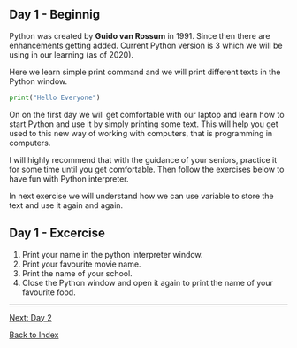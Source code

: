## Day 1 - Beginnig 
Python was created by **Guido van Rossum** in 1991. Since then there are enhancements getting added. Current Python version is 3 which we will be using in our learning (as of 2020). 

Here we learn simple print command and we will print different texts in the Python window.

```python
print("Hello Everyone")
```
On on the first day we will get comfortable with our laptop and learn how to start Python and use it by simply printing some text. This will help you get used to this new way of working with computers, that is programming in computers. 

I will highly recommend that with the guidance of your seniors, practice it for some time until you get comfortable. Then follow the exercises below to have fun with Python interpreter. 

In next exercise we will understand how we can use variable to store the text and use it again and again.

## Day 1 - Excercise
1. Print your name in the python interpreter window.
2. Print your favourite movie name.
1. Print the name of your school.
3. Close the Python window and open it again to print the name of your favourite food.


---
[Next: Day 2](02-day02.md) 

[Back to Index](index.md)   
